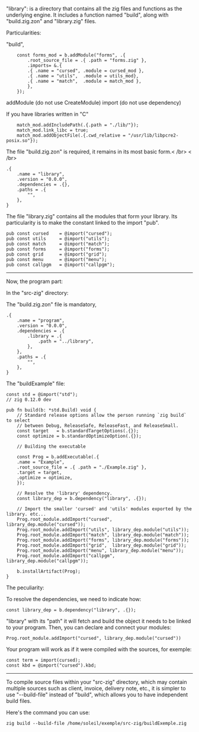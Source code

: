 "library": is a directory that contains all the zig files and functions as the underlying engine. It includes a function named "build", along with "build.zig.zon" and "library.zig" files.


Particularities:

"build",



```
	const forms_mod = b.addModule("forms", .{
		.root_source_file = .{ .path = "forms.zig" },
		.imports= &.{
		.{ .name = "cursed", .module = cursed_mod },
		.{ .name = "utils",  .module = utils_mod},
		.{ .name = "match",  .module = match_mod },
		},
	});
```


addModule (do not use CreateModule)
import (do not use dependency)


If you have libraries written in "C"


```
	match_mod.addIncludePath(.{.path = "./lib/"});
	match_mod.link_libc = true;
	match_mod.addObjectFile(.{.cwd_relative = "/usr/lib/libpcre2-posix.so"});
```

The file "build.zig.zon" is required, it remains in its most basic form.< /br>
< /br>
```
.{
	.name = "library",
	.version = "0.0.0",
	.dependencies = .{},
	.paths = .{
		"",
	},
}
```

The file "library.zig" contains all the modules that form your library. Its particularity is to make the constant linked to the import "pub".


```
pub const cursed    = @import("cursed");
pub const utils     = @import("utils");
pub const match     = @import("match");
pub const forms     = @import("forms");
pub const grid      = @import("grid");
pub const menu      = @import("menu");
pub const callpgm   = @import("callpgm");
```

_________________________________________________________

Now, the program part:


In the "src-zig" directory:

The "build.zig.zon" file is mandatory,


```
.{
	.name = "program",
	.version = "0.0.0",
	.dependencies = .{
		.library = .{
			.path = "../library",
		},
	},
	.paths = .{
		"",
	},
}
```


The "buildExample" file:

```
const std = @import("std");
// zig 0.12.0 dev

pub fn build(b: *std.Build) void {
	// Standard release options allow the person running `zig build` to select
	// between Debug, ReleaseSafe, ReleaseFast, and ReleaseSmall.
	const target   = b.standardTargetOptions(.{});
	const optimize = b.standardOptimizeOption(.{});

	// Building the executable

	const Prog = b.addExecutable(.{
	.name = "Example",
	.root_source_file = .{ .path = "./Example.zig" },
	.target = target,
	.optimize = optimize,
	});

	// Resolve the 'library' dependency.
	const library_dep = b.dependency("library", .{});

	// Import the smaller 'cursed' and 'utils' modules exported by the library. etc...
	Prog.root_module.addImport("cursed", library_dep.module("cursed"));
	Prog.root_module.addImport("utils", library_dep.module("utils"));
	Prog.root_module.addImport("match", library_dep.module("match"));
	Prog.root_module.addImport("forms", library_dep.module("forms"));
	Prog.root_module.addImport("grid",  library_dep.module("grid"));
	Prog.root_module.addImport("menu", library_dep.module("menu"));
	Prog.root_module.addImport("callpgm", library_dep.module("callpgm"));

	b.installArtifact(Prog);
}
```

The peculiarity:

To resolve the dependencies, we need to indicate how:


```
const library_dep = b.dependency("library", .{});
```

"library" with its "path" it will fetch and build the object it needs to be linked to your program.
Then, you can declare and connect your modules:



```
Prog.root_module.addImport("cursed", library_dep.module("cursed"))
```

Your program will work as if it were compiled with the sources, for exemple:


```
const term = import(cursed);
const kbd = @import("cursed").kbd;
```

_____________________________________________________________

To compile source files within your "src-zig" directory, which may contain multiple sources such as client, invoice, delivery note, etc., it is simpler to use "--build-file" instead of "build", which allows you to have independent build files.

Here's the command you can use:

```
zig build --build-file /home/soleil/exemple/src-zig/buildExemple.zig

```

